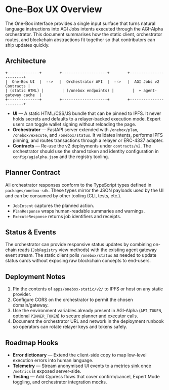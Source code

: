# One-Box UX Overview

The One-Box interface provides a single input surface that turns natural language instructions into AGI Jobs intents executed through the AGI-Alpha orchestrator. This document summarises how the static client, orchestrator routes, and blockchain abstractions fit together so that contributors can ship updates quickly.

## Architecture

```
+--------------+        +--------------------+        +-----------------------+
|  One-Box UI  |  -->   |  Orchestrator API  |  -->   |  AGI Jobs v2 Contracts |
| (static HTML) |        | (/onebox endpoints) |        |  + agent-gateway cache  |
+--------------+        +--------------------+        +-----------------------+
```

- **UI** — A static HTML/CSS/JS bundle that can be pinned to IPFS. It never holds secrets and defaults to a relayer-backed execution mode. Expert users can toggle wallet signing without reloading the page.
- **Orchestrator** — FastAPI server extended with `/onebox/plan`, `/onebox/execute`, and `/onebox/status`. It validates intents, performs IPFS pinning, and routes transactions through a relayer or ERC-4337 adapter.
- **Contracts** — Re-use the v2 deployments under `contracts/v2`. The orchestrator should use the shared token and identity configuration in `config/agialpha.json` and the registry tooling.

## Planner Contract

All orchestrator responses conform to the TypeScript types defined in `packages/onebox-sdk`. These types mirror the JSON payloads used by the UI and can be consumed by other tooling (CLI, tests, etc.).

- `JobIntent` captures the planned action.
- `PlanResponse` wraps human-readable summaries and warnings.
- `ExecuteResponse` returns job identifiers and receipts.

## Status & Events

The orchestrator can provide responsive status updates by combining on-chain reads (`JobRegistry` view methods) with the existing agent gateway event stream. The static client polls `/onebox/status` as needed to update status cards without exposing raw blockchain concepts to end-users.

## Deployment Notes

1. Pin the contents of `apps/onebox-static/v2/` to IPFS or host on any static provider.
2. Configure CORS on the orchestrator to permit the chosen domain/gateway.
3. Use the environment variables already present in AGI-Alpha (`API_TOKEN`, optional `PINNER_TOKEN`) to secure planner and executor calls.
4. Document the orchestrator URL and network in the deployment runbook so operators can rotate relayer keys and tokens safely.

## Roadmap Hooks

- **Error dictionary** — Extend the client-side copy to map low-level execution errors into human language.
- **Telemetry** — Stream anonymised UI events to a metrics sink once `/metrics` is exposed server-side.
- **Testing** — Add Cypress flows that cover confirm/cancel, Expert Mode toggling, and orchestrator integration mocks.
